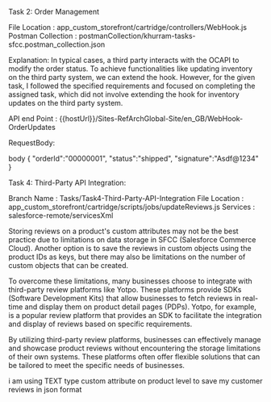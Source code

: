 Task 2: Order Management

File Location : app_custom_storefront/cartridge/controllers/WebHook.js
Postman Collection : postmanCollection/khurram-tasks-sfcc.postman_collection.json

Explanation:
In typical cases, a third party interacts with the OCAPI to modify the order status. To achieve functionalities like updating inventory on the third party system, we can extend the hook. However, for the given task, I followed the specified requirements and focused on completing the assigned task, which did not involve extending the hook for inventory updates on the third party system.


API end Point : {{hostUrl}}/Sites-RefArchGlobal-Site/en_GB/WebHook-OrderUpdates

RequestBody:

body
{
    "orderId":"00000001",
    "status":"shipped",
    "signature":"Asdf@1234"
}


Task 4: Third-Party API Integration:

Branch Name : Tasks/Task4-Third-Party-API-Integration
File Location : app_custom_storefront/cartridge/scripts/jobs/updateReviews.js
Services : salesforce-remote/servicesXml

Storing reviews on a product's custom attributes may not be the best practice due to limitations on data storage in SFCC (Salesforce Commerce Cloud). Another option is to save the reviews in custom objects using the product IDs as keys, but there may also be limitations on the number of custom objects that can be created.

To overcome these limitations, many businesses choose to integrate with third-party review platforms like Yotpo. These platforms provide SDKs (Software Development Kits) that allow businesses to fetch reviews in real-time and display them on product detail pages (PDPs). Yotpo, for example, is a popular review platform that provides an SDK to facilitate the integration and display of reviews based on specific requirements.

By utilizing third-party review platforms, businesses can effectively manage and showcase product reviews without encountering the storage limitations of their own systems. These platforms often offer flexible solutions that can be tailored to meet the specific needs of businesses.

i am using TEXT type custom attribute on product level to save my customer reviews in json format 



